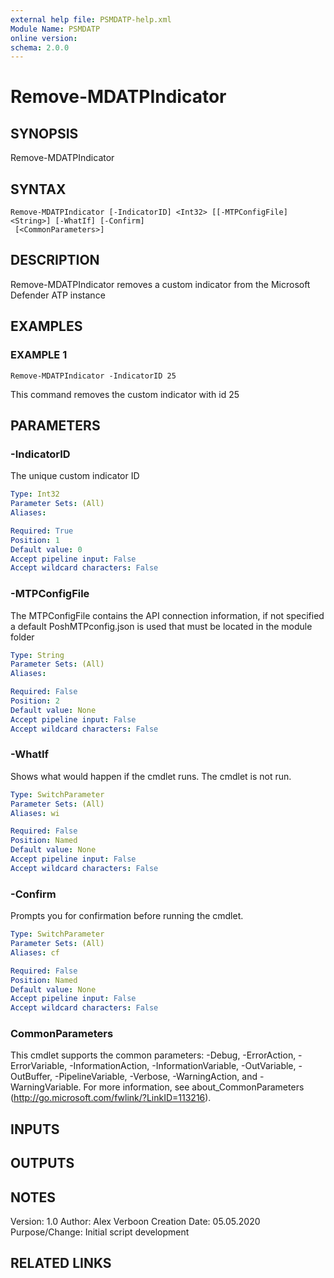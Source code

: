 ```yaml
---
external help file: PSMDATP-help.xml
Module Name: PSMDATP
online version:
schema: 2.0.0
---
```


# Remove-MDATPIndicator

## SYNOPSIS
Remove-MDATPIndicator

## SYNTAX

```
Remove-MDATPIndicator [-IndicatorID] <Int32> [[-MTPConfigFile] <String>] [-WhatIf] [-Confirm]
 [<CommonParameters>]
```

## DESCRIPTION
Remove-MDATPIndicator removes a custom indicator from the Microsoft Defender ATP 
instance

## EXAMPLES

### EXAMPLE 1
```
Remove-MDATPIndicator -IndicatorID 25
```

This command removes the custom indicator with id 25

## PARAMETERS

### -IndicatorID
The unique custom indicator ID

```yaml
Type: Int32
Parameter Sets: (All)
Aliases:

Required: True
Position: 1
Default value: 0
Accept pipeline input: False
Accept wildcard characters: False
```

### -MTPConfigFile
The MTPConfigFile contains the API connection information, if not specified a default PoshMTPconfig.json  is used that must be located in the module folder

```yaml
Type: String
Parameter Sets: (All)
Aliases:

Required: False
Position: 2
Default value: None
Accept pipeline input: False
Accept wildcard characters: False
```

### -WhatIf
Shows what would happen if the cmdlet runs.
The cmdlet is not run.

```yaml
Type: SwitchParameter
Parameter Sets: (All)
Aliases: wi

Required: False
Position: Named
Default value: None
Accept pipeline input: False
Accept wildcard characters: False
```

### -Confirm
Prompts you for confirmation before running the cmdlet.

```yaml
Type: SwitchParameter
Parameter Sets: (All)
Aliases: cf

Required: False
Position: Named
Default value: None
Accept pipeline input: False
Accept wildcard characters: False
```

### CommonParameters
This cmdlet supports the common parameters: -Debug, -ErrorAction, -ErrorVariable, -InformationAction, -InformationVariable, -OutVariable, -OutBuffer, -PipelineVariable, -Verbose, -WarningAction, and -WarningVariable.
For more information, see about_CommonParameters (http://go.microsoft.com/fwlink/?LinkID=113216).

## INPUTS

## OUTPUTS

## NOTES
Version:        1.0
Author:         Alex Verboon
Creation Date:  05.05.2020
Purpose/Change: Initial script development

## RELATED LINKS
